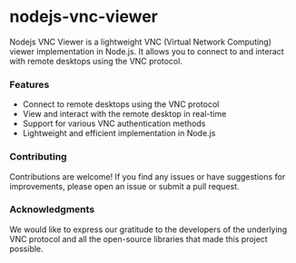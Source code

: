 # nodejs-vnc-viewer
Nodejs VNC Viewer is a lightweight VNC (Virtual Network Computing) viewer implementation in Node.js. It allows you to connect to and interact with remote desktops using the VNC protocol.

### Features
- Connect to remote desktops using the VNC protocol
- View and interact with the remote desktop in real-time
- Support for various VNC authentication methods
- Lightweight and efficient implementation in Node.js

### Contributing
Contributions are welcome! If you find any issues or have suggestions for improvements, please open an issue or submit a pull request.

### Acknowledgments
We would like to express our gratitude to the developers of the underlying VNC protocol and all the open-source libraries that made this project possible.